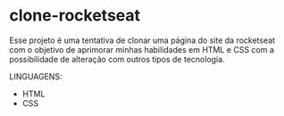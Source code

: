 # clone-rocketseat
Esse projeto é uma tentativa de clonar uma página do site da rocketseat com o objetivo de aprimorar minhas habilidades em HTML e CSS com a possibilidade de alteração com outros tipos de tecnologia.


LINGUAGENS:
  - HTML
  - CSS
